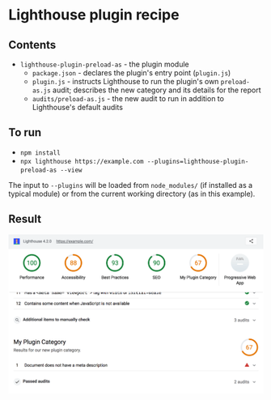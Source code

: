 # Lighthouse plugin recipe

## Contents
- `lighthouse-plugin-preload-as` - the plugin module
  - `package.json` - declares the plugin's entry point (`plugin.js`)
  - `plugin.js` - instructs Lighthouse to run the plugin's own `preload-as.js` audit; describes the new category and its details for the report
  - `audits/preload-as.js` - the new audit to run in addition to Lighthouse's default audits
 
## To run

- `npm install`
- `npx lighthouse https://example.com --plugins=lighthouse-plugin-preload-as --view`

The input to `--plugins` will be loaded from `node_modules/` (if installed as a typical module) or from the current working directory (as in this example).

## Result

![Screenshot of report with plugin results](./plugin-recipe-screenshot.png)
